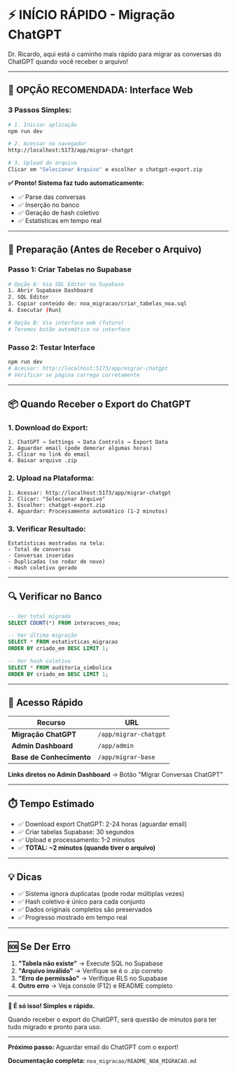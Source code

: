 # ⚡ INÍCIO RÁPIDO - Migração ChatGPT

Dr. Ricardo, aqui está o caminho mais rápido para migrar as conversas do ChatGPT quando você receber o arquivo!

---

## 🎯 OPÇÃO RECOMENDADA: Interface Web

### **3 Passos Simples:**

```bash
# 1. Iniciar aplicação
npm run dev

# 2. Acessar no navegador
http://localhost:5173/app/migrar-chatgpt

# 3. Upload do arquivo
Clicar em "Selecionar Arquivo" e escolher o chatgpt-export.zip
```

**✅ Pronto! Sistema faz tudo automaticamente:**

- ✅ Parse das conversas
- ✅ Inserção no banco
- ✅ Geração de hash coletivo
- ✅ Estatísticas em tempo real

---

## 📝 Preparação (Antes de Receber o Arquivo)

### **Passo 1: Criar Tabelas no Supabase**

```bash
# Opção A: Via SQL Editor no Supabase
1. Abrir Supabase Dashboard
2. SQL Editor
3. Copiar conteúdo de: noa_migracao/criar_tabelas_noa.sql
4. Executar (Run)

# Opção B: Via interface web (futuro)
# Teremos botão automático na interface
```

### **Passo 2: Testar Interface**

```bash
npm run dev
# Acessar: http://localhost:5173/app/migrar-chatgpt
# Verificar se página carrega corretamente
```

---

## 📦 Quando Receber o Export do ChatGPT

### **1. Download do Export:**

```
1. ChatGPT → Settings → Data Controls → Export Data
2. Aguardar email (pode demorar algumas horas)
3. Clicar no link do email
4. Baixar arquivo .zip
```

### **2. Upload na Plataforma:**

```
1. Acessar: http://localhost:5173/app/migrar-chatgpt
2. Clicar: "Selecionar Arquivo"
3. Escolher: chatgpt-export.zip
4. Aguardar: Processamento automático (1-2 minutos)
```

### **3. Verificar Resultado:**

```
Estatísticas mostradas na tela:
- Total de conversas
- Conversas inseridas
- Duplicadas (se rodar de novo)
- Hash coletivo gerado
```

---

## 🔍 Verificar no Banco

```sql
-- Ver total migrado
SELECT COUNT(*) FROM interacoes_noa;

-- Ver última migração
SELECT * FROM estatisticas_migracao
ORDER BY criado_em DESC LIMIT 1;

-- Ver hash coletivo
SELECT * FROM auditoria_simbolica
ORDER BY criado_em DESC LIMIT 1;
```

---

## 🚀 Acesso Rápido

| Recurso                  | URL                   |
| ------------------------ | --------------------- |
| **Migração ChatGPT**     | `/app/migrar-chatgpt` |
| **Admin Dashboard**      | `/app/admin`          |
| **Base de Conhecimento** | `/app/migrar-base`    |

**Links diretos no Admin Dashboard** → Botão "Migrar Conversas ChatGPT"

---

## ⏱️ Tempo Estimado

- ✅ Download export ChatGPT: 2-24 horas (aguardar email)
- ✅ Criar tabelas Supabase: 30 segundos
- ✅ Upload e processamento: 1-2 minutos
- ✅ **TOTAL: ~2 minutos (quando tiver o arquivo)**

---

## 💡 Dicas

- ✅ Sistema ignora duplicatas (pode rodar múltiplas vezes)
- ✅ Hash coletivo é único para cada conjunto
- ✅ Dados originais completos são preservados
- ✅ Progresso mostrado em tempo real

---

## 🆘 Se Der Erro

1. **"Tabela não existe"** → Execute SQL no Supabase
2. **"Arquivo inválido"** → Verifique se é o .zip correto
3. **"Erro de permissão"** → Verifique RLS no Supabase
4. **Outro erro** → Veja console (F12) e README completo

---

**🎉 É só isso! Simples e rápido.**

Quando receber o export do ChatGPT, será questão de minutos para ter tudo migrado e pronto para uso.

---

**Próximo passo:** Aguardar email do ChatGPT com o export!

**Documentação completa:** `noa_migracao/README_NOA_MIGRACAO.md`
